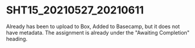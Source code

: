 # SHT15_20210527_20210611

Already has been to upload to Box, Added to Basecamp, but it does not have metadata. The assignment is already under the "Awaiting Completion" heading.
